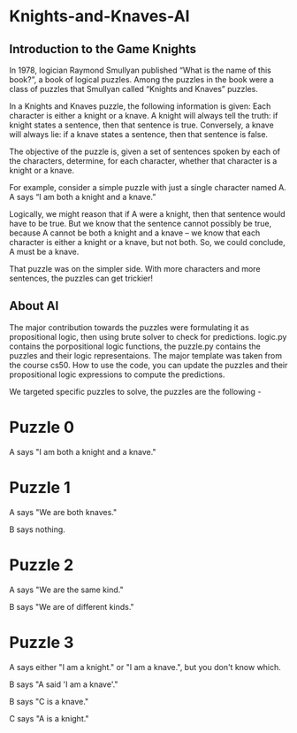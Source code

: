 # Knights-and-Knaves-AI

## Introduction to the Game Knights

In 1978, logician Raymond Smullyan published “What is the name of this book?”, a book of logical puzzles. Among the puzzles in the book were a class of puzzles that Smullyan called “Knights and Knaves” puzzles.

In a Knights and Knaves puzzle, the following information is given: Each character is either a knight or a knave. A knight will always tell the truth: if knight states a sentence, then that sentence is true. Conversely, a knave will always lie: if a knave states a sentence, then that sentence is false.

The objective of the puzzle is, given a set of sentences spoken by each of the characters, determine, for each character, whether that character is a knight or a knave.

For example, consider a simple puzzle with just a single character named A. A says “I am both a knight and a knave.”

Logically, we might reason that if A were a knight, then that sentence would have to be true. But we know that the sentence cannot possibly be true, because A cannot be both a knight and a knave – we know that each character is either a knight or a knave, but not both. So, we could conclude, A must be a knave.

That puzzle was on the simpler side. With more characters and more sentences, the puzzles can get trickier! 

## About AI

The major contribution towards the puzzles were formulating it as propositional logic, then using brute solver to check for predictions. logic.py contains the porpositional logic functions, the puzzle.py contains the puzzles and their logic representaions. The major template was taken from the course cs50. How to use the code, you can update the puzzles and their propositional logic expressions to compute the predictions. 


We targeted specific puzzles to solve, the puzzles are the following - 

# Puzzle 0
A says "I am both a knight and a knave."

# Puzzle 1
A says "We are both knaves."

B says nothing.

# Puzzle 2
A says "We are the same kind."

B says "We are of different kinds."

# Puzzle 3
A says either "I am a knight." or "I am a knave.", but you don't know which.

B says "A said 'I am a knave'."

B says "C is a knave."

C says "A is a knight."

